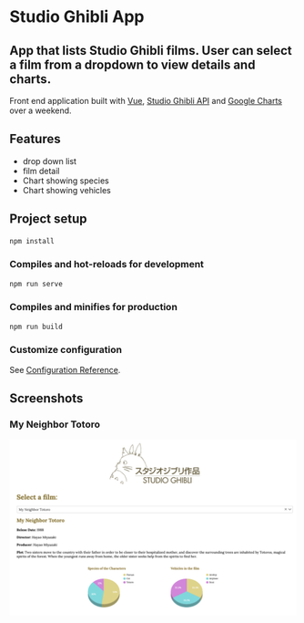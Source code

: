 # Studio Ghibli App

## App that lists Studio Ghibli films. User can select a film from a dropdown to view details and charts.

Front end application built with [Vue](https://vuejs.org/), [Studio Ghibli API](https://ghibliapi.herokuapp.com/films) and [Google Charts](https://developers.google.com/chart/) over a weekend.

## Features

* drop down list
* film detail
* Chart showing species
* Chart showing vehicles

## Project setup
```
npm install
```

### Compiles and hot-reloads for development
```
npm run serve
```

### Compiles and minifies for production
```
npm run build
```

### Customize configuration
See [Configuration Reference](https://cli.vuejs.org/config/).

## Screenshots

### My Neighbor Totoro

![Main Page](https://github.com/DanaVarahi/screenshots/blob/main/studio-ghibli.png)
